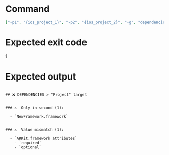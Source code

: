 # Command
```json
["-p1", "{ios_project_1}", "-p2", "{ios_project_2}", "-g", "dependencies", "-t", "Project", "-f", "markdown", "-v"]
```

# Expected exit code
1

# Expected output
```

## ❌ DEPENDENCIES > "Project" target


### ⚠️  Only in second (1):

  - `NewFramework.framework`


### ⚠️  Value mismatch (1):

  - `ARKit.framework attributes`
    - `required`
    - `optional`




```
